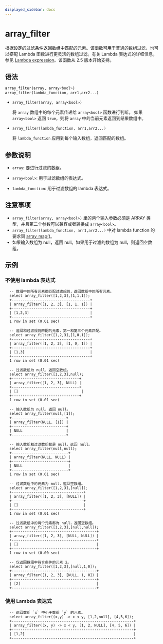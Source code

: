 ```yaml
---
displayed_sidebar: docs
---
```


# array_filter



根据设定的过滤条件返回数组中匹配的元素。该函数可用于普通的数组过滤，也可以搭配 Lambda 函数进行更灵活的数组过滤。有关 Lambda 表达式的详细信息，参见 [Lambda expression](../Lambda_expression.md)。该函数从 2.5 版本开始支持。

## 语法

```Haskell
array_filter(array, array<bool>)
array_filter(lambda_function, arr1,arr2...)
```

- `array_filter(array, array<bool>)`

   将 `array` 数组中的每个元素传递给 `array<bool>` 函数进行判断。 如果 `array<bool>` 返回 `true`，则将 `array` 中的当前元素返回到结果数组中。

- `array_filter(lambda_function, arr1,arr2...)`

   将 `lambda_function` 应用到每个输入数组，返回匹配的数组。

## 参数说明

- `array`: 要进行过滤的数组。

- `array<bool>`: 用于过滤数组的表达式。

- `lambda_function`: 用于过滤数组的 lambda 表达式。

## 注意事项

- `array_filter(array, array<bool>)` 里的两个输入参数必须是 ARRAY 类型，并且第二个参数可以兼容或者转换成 `array<bool>`。
- `array_filter(lambda_function, arr1,arr2...)` 中对 lambda function 的要求同 [array_map()](./array_map.md)。
- 如果输入数组为 null，返回 null。如果用于过滤的数组为 null，则返回空数组。

## 示例

### 不使用 lambda 表达式

  ```plain
    -- 数组中的所有元素都匹配过滤规则，返回数组中的所有元素。
    select array_filter([1,2,3],[1,1,1]);
    +------------------------------------+
    | array_filter([1, 2, 3], [1, 1, 1]) |
    +------------------------------------+
    | [1,2,3]                            |
    +------------------------------------+
    1 row in set (0.01 sec)
    
    -- 返回和过滤规则匹配的元素，第一和第三个元素匹配。
    select array_filter([1,2,3],[1,0,1]);
    +------------------------------------+
    | array_filter([1, 2, 3], [1, 0, 1]) |
    +------------------------------------+
    | [1,3]                              |
    +------------------------------------+
    1 row in set (0.01 sec)
    
    -- 过滤数组为 null，返回空数组。
    select array_filter([1,2,3],null);
    +-------------------------------+
    | array_filter([1, 2, 3], NULL) |
    +-------------------------------+
    | []                             |
    +-------------------------------+
    1 row in set (0.01 sec)
    
    -- 输入数组为 null，返回 null。
    select array_filter(null,[1]);
    +-------------------------+
    | array_filter(NULL, [1]) |
    +-------------------------+
    | NULL                    |
    +-------------------------+
    
    -- 输入数组和过滤数组都是 null，返回 null。
    select array_filter(null,null);
    +--------------------------+
    | array_filter(NULL, NULL) |
    +--------------------------+
    | NULL                     |
    +--------------------------+
    1 row in set (0.01 sec)
    
    -- 过滤数组中的元素为 null，返回空数组。
    select array_filter([1,2,3],[null]);
    +---------------------------------+
    | array_filter([1, 2, 3], [NULL]) |
    +---------------------------------+
    | []                              |
    +---------------------------------+
    1 row in set (0.01 sec)
    
    -- 过滤数组中的两个元素都为 null，返回空数组。
    select array_filter([1,2,3],[null,null]);
    +---------------------------------------+
    | array_filter([1, 2, 3], [NULL, NULL]) |
    +---------------------------------------+
    | []                                    |
    +---------------------------------------+
    1 row in set (0.00 sec)
    
    -- 仅返回数组中符合条件的元素 2。
    select array_filter([1,2,3],[null,1,0]);
    +---------------------------------------+
    | array_filter([1, 2, 3], [NULL, 1, 0]) |
    +---------------------------------------+
    | [2]                                   |
    +---------------------------------------+
  ```

### 使用 Lambda 表达式

  ```plain
    -- 返回数组 `x` 中小于数组 `y` 的元素。
    select array_filter((x,y) -> x < y, [1,2,null], [4,5,6]);
    +--------------------------------------------------------+
    | array_filter((x, y) -> x < y, [1, 2, NULL], [4, 5, 6]) |
    +--------------------------------------------------------+
    | [1,2]                                                  |
    +--------------------------------------------------------+
  ```